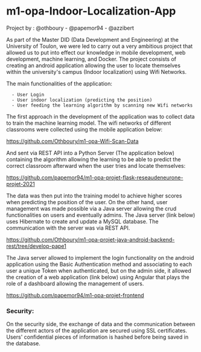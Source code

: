 # m1-opa-Indoor-Localization-App

Project by : @othboury - @papemor94 - @azzibert

As part of the Master DID (Data Development and Engineering) at the University of Toulon, we were led to carry out a very ambitious project that allowed us to put into effect our knowledge in mobile development, web development, machine learning, and Docker. The project consists of creating an android application allowing the user to locate themselves within the university's campus (Indoor localization) using Wifi Networks.

The main functionalities of the application:

      - User Login
      - User indoor localization (predicting the position)
      - User feeding the learning algorithm by scanning new Wifi networks 

The first approach in the development of the application was to collect data to train the machine learning model. The wifi networks of different classrooms were collected
using the mobile application below:

https://github.com/Othboury/m1-opa-Wifi-Scan-Data

And sent via REST API into a Python Server (The application below) containing the algorithm allowing the learning to be able to predict the correct classroom afterward when the user tries and locate themselves:

https://github.com/papemor94/m1-opa-projet-flask-reseaudeneurone-projet-2021

The data was then put into the training model to achieve higher scores when predicting the position of the user. On the other hand, user management was made possible via a Java server allowing the crud functionalities on users and eventually admins. The Java server (link below) uses Hibernate to create and update a MySQL database. The communication with the server was via REST API.

https://github.com/Othboury/m1-opa-projet-java-android-backend-rest/tree/develop-pape1

The Java server allowed to implement the login functionality on the android application using the Basic Authentication method and associating to each user a unique Token when 
authenticated, but on the admin side, it allowed the creation of a web application (link below) using Angular that plays the role of a dashboard allowing the management of users.

https://github.com/papemor94/m1-opa-projet-frontend

<h3>Security:</h3>

On the security side, the exchange of data and the communication between the different actors of the application are secured using SSL certificates. Users' confidential pieces of information is hashed before being saved in the database.
